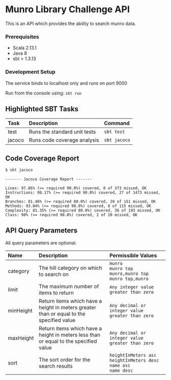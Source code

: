 # Munro Library Challenge API
This is an API which provides the ability to search munro data.

### Prerequisites
- Scala 2.13.1
- Java 8
- sbt > 1.3.13

### Development Setup
The service binds to localhost only and runs on port 9000

Run from the console using: `sbt run`

## Highlighted SBT Tasks
Task | Description | Command
:-------|:------------|:-----
test | Runs the standard unit tests | ```sbt test```
jacoco | Runs code coverage analysis | ```sbt jacoco```

## Code Coverage Report
```bash
$ sbt jacoco
```

```text
------- Jacoco Coverage Report -------

Lines: 97.86% (>= required 90.0%) covered, 8 of 373 missed, OK
Instructions: 98.17% (>= required 90.0%) covered, 27 of 1473 missed, OK
Branches: 81.46% (>= required 80.0%) covered, 28 of 151 missed, OK
Methods: 93.04% (>= required 90.0%) covered, 8 of 115 missed, OK
Complexity: 81.35% (>= required 80.0%) covered, 36 of 193 missed, OK
Class: 90% (>= required 90.0%) covered, 2 of 20 missed, OK
```

## API Query Parameters
All query parameters are optional.

Name | Description | Permissible Values
:-------|:------------|:---------------
category | The hill category on which to search on | ```munro```<br />```munro top```<br />```munro,munro top```<br />```munro top,munro```
limit | The maximum number of items to return | ```Any integer value greater than zero```
minHeight | Return items which have a height in meters greater than or equal to the specified value | ```Any decimal or integer value greater than zero```
maxHeight | Return items which have a height in meters less than or equal to the specified value | ```Any decimal or integer value greater than zero```
sort | The sort order for the search results | ```heightInMeters asc```<br />```heightInMeters desc```<br />```name asc```<br />```name desc```
